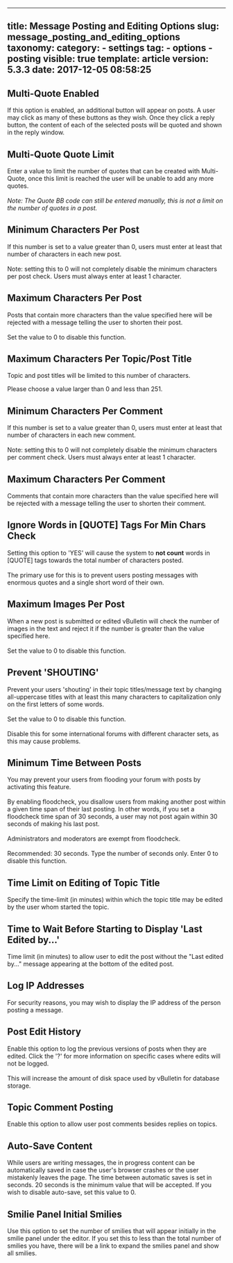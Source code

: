 
---
title: Message Posting and Editing Options
slug: message_posting_and_editing_options
taxonomy:
    category:
        - settings
    tag:
        - options
        - posting
visible: true
template: article
version: 5.3.3
date: 2017-12-05 08:58:25
---

## Multi-Quote Enabled
If this option is enabled, an additional button will appear on posts. A user may click as many of these buttons as they wish. Once they click a reply button, the content of each of the selected posts will be quoted and shown in the reply window.

## Multi-Quote Quote Limit
Enter a value to limit the number of quotes that can be created with Multi-Quote, once this limit is reached the user will be unable to add any more quotes.<br />
<br />
<em>Note: The Quote BB code can still be entered manually, this is not a limit on the number of quotes in a post.</em>

## Minimum Characters Per Post
If this number is set to a value greater than 0, users must enter at least that number of characters in each new post.
<br /><br />
Note: setting this to 0 will not completely disable the minimum characters per post check. Users must always enter at least 1 character.

## Maximum Characters Per Post
Posts that contain more characters than the value specified here will be rejected with a message telling the user to shorten their post.<br />
<br />
Set the value to 0 to disable this function.

## Maximum Characters Per Topic/Post Title
Topic and post titles will be limited to this number of characters.

Please choose a value larger than 0 and less than 251.

## Minimum Characters Per Comment
If this number is set to a value greater than 0, users must enter at least that number of characters in each new comment.
<br /><br />
Note: setting this to 0 will not completely disable the minimum characters per comment check. Users must always enter at least 1 character.

## Maximum Characters Per Comment
Comments that contain more characters than the value specified here will be rejected with a message telling the user to shorten their comment.

## Ignore Words in [QUOTE] Tags For Min Chars Check
Setting this option to 'YES' will cause the system to <b>not count</b> words in [QUOTE] tags towards the total number of characters posted.<br />
<br />
The primary use for this is to prevent users posting messages with enormous quotes and a single short word of their own.

## Maximum Images Per Post
When a new post is submitted or edited vBulletin will check the number of images in the text and reject it if the number is greater than the value specified here.<br />
<br />
Set the value to 0 to disable this function.

## Prevent 'SHOUTING'
Prevent your users 'shouting' in their topic titles/message text by changing all-uppercase titles with at least this many characters to capitalization only on the first letters of some words.<br />
<br />
Set the value to 0 to disable this function.<br />
<br />
Disable this for some international forums with different character sets, as this may cause problems.

## Minimum Time Between Posts
You may prevent your users from flooding your forum with posts by activating this feature.<br />
<br />
By enabling floodcheck, you disallow users from making another post within a given time span of their last posting. In other words, if you set a floodcheck time span of 30 seconds, a user may not post again within 30 seconds of making his last post.<br />
<br />
Administrators and moderators are exempt from floodcheck.<br />
<br />Recommended: 30 seconds. Type the number of seconds only. Enter 0 to disable this function.

## Time Limit on Editing of Topic Title
Specify the time-limit (in minutes) within which the topic title may be edited by the user whom started the topic.

## Time to Wait Before Starting to Display 'Last Edited by...'
Time limit (in minutes) to allow user to edit the post without the "Last edited by..." message appearing at the bottom of the edited post.

## Log IP Addresses
For security reasons, you may wish to display the IP address of the person posting a message.

## Post Edit History
Enable this option to log the previous versions of posts when they are edited. Click the '?' for more information on specific cases where edits will not be logged.<br />
<br />
This will increase the amount of disk space used by vBulletin for database storage.

## Topic Comment Posting
Enable this option to allow user post comments besides replies on topics.

## Auto-Save Content
While users are writing messages, the in progress content can be automatically saved in case the user's browser crashes or the user mistakenly leaves the page. The time between automatic saves is set in seconds. 20 seconds is the minimum value that will be accepted. If you wish to disable auto-save, set this value to 0.

## Smilie Panel Initial Smilies
Use this option to set the number of smilies that will appear initially in the smilie panel under the editor. If you set this to less than the total number of smilies you have, there will be a link to expand the smilies panel and show all smilies.



